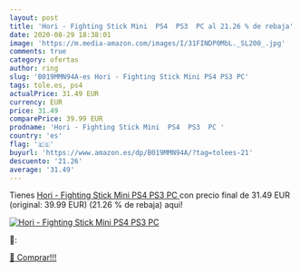 ```yaml
---
layout: post
title: 'Hori - Fighting Stick Mini  PS4  PS3  PC al 21.26 % de rebaja'
date: 2020-08-29 18:38:01
image: 'https://m.media-amazon.com/images/I/31FINDP0MbL._SL200_.jpg'
comments: true
category: ofertas
author: ring
slug: 'B019MMN94A-es Hori - Fighting Stick Mini PS4 PS3 PC'
tags: tole.es, ps4
actualPrice: 31.49 EUR
currency: EUR
price: 31.49
comparePrice: 39.99 EUR
prodname: 'Hori - Fighting Stick Mini  PS4  PS3  PC '
country: 'es'
flag: '🇪🇸'
buyurl: 'https://www.amazon.es/dp/B019MMN94A/?tag=tolees-21'
descuento: '21.26'
average: '31.49'
---
```


Tienes [Hori - Fighting Stick Mini  PS4  PS3  PC ](https://www.amazon.es/dp/B019MMN94A/?tag=tolees-21) con precio final de  31.49 EUR (original: 39.99 EUR) (21.26 %  de rebaja) aqui!

[![Hori - Fighting Stick Mini  PS4  PS3  PC](https://m.media-amazon.com/images/I/31FINDP0MbL._SL200_.jpg)](https://www.amazon.es/dp/B019MMN94A/?tag=tolees-21)

🔎:


[🛒 Comprar!!!](https://www.amazon.es/dp/B019MMN94A/?tag=tolees-21)
